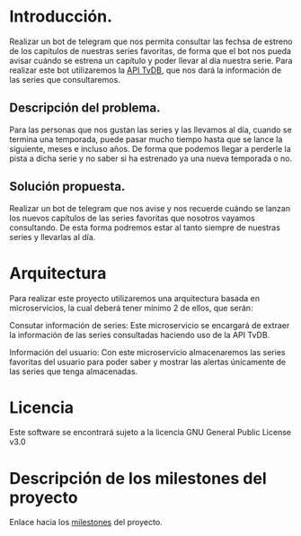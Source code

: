 # Introducción.

Realizar un bot de telegram que nos permita consultar las fechsa de estreno de los capítulos de nuestras series favoritas, de forma que el bot nos pueda avisar cuándo se estrena un capítulo y poder llevar al día nuestra serie. Para realizar este bot utilizaremos la [API TvDB](https://www.thetvdb.com/), que nos dará la información de las series que consultaremos.

## Descripción del problema.

Para las personas que nos gustan las series y las llevamos al día, cuando se termina una temporada, puede pasar mucho tiempo hasta que se lance la siguiente, meses e incluso años. De forma que podemos llegar a perderle la pista a dicha serie y no saber si ha estrenado ya una nueva temporada o no.

## Solución propuesta.

Realizar un bot de telegram que nos avise y nos recuerde cuándo se lanzan los nuevos capítulos de las series favoritas que nosotros vayamos consultando. De esta forma podremos estar al tanto siempre de nuestras series y llevarlas al día.

# Arquitectura

Para realizar este proyecto utilizaremos una arquitectura basada en microservicios, la cual deberá tener mínimo 2 de ellos, que serán:

Consutar información de series: Este microservicio se encargará de extraer la información de las series consultadas haciendo uso de la API TvDB.

Información del usuario: Con este microservicio almacenaremos las series favoritas del usuario para poder saber y mostrar las alertas únicamente de las series que tenga almacenadas.

# Licencia
Este software se encontrará sujeto a la licencia GNU General Public License v3.0

# Descripción de los milestones del proyecto
Enlace hacia los [milestones](https://github.com/samahetfield/PersonalCC-1819/milestones) del proyecto.
